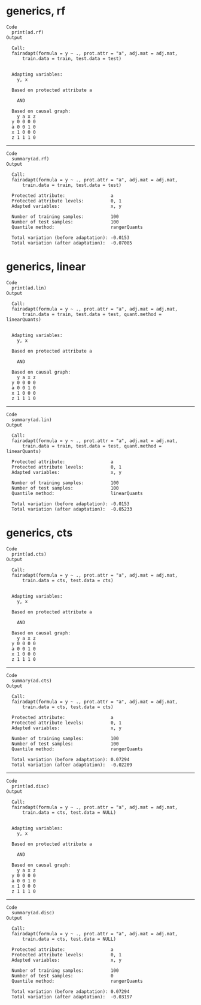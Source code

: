 # generics, rf

    Code
      print(ad.rf)
    Output
      
      Call:
      fairadapt(formula = y ~ ., prot.attr = "a", adj.mat = adj.mat, 
          train.data = train, test.data = test)
      
      
      Adapting variables:
        y, x
      
      Based on protected attribute a 
      
        AND
      
      Based on causal graph:
        y a x z
      y 0 0 0 0
      a 0 0 1 0
      x 1 0 0 0
      z 1 1 1 0
      

---

    Code
      summary(ad.rf)
    Output
      
      Call:
      fairadapt(formula = y ~ ., prot.attr = "a", adj.mat = adj.mat, 
          train.data = train, test.data = test)
      
      Protected attribute:                 a
      Protected attribute levels:          0, 1
      Adapted variables:                   x, y
      
      Number of training samples:          100
      Number of test samples:              100
      Quantile method:                     rangerQuants
      
      Total variation (before adaptation): -0.0153
      Total variation (after adaptation):  -0.07085

# generics, linear

    Code
      print(ad.lin)
    Output
      
      Call:
      fairadapt(formula = y ~ ., prot.attr = "a", adj.mat = adj.mat, 
          train.data = train, test.data = test, quant.method = linearQuants)
      
      
      Adapting variables:
        y, x
      
      Based on protected attribute a 
      
        AND
      
      Based on causal graph:
        y a x z
      y 0 0 0 0
      a 0 0 1 0
      x 1 0 0 0
      z 1 1 1 0
      

---

    Code
      summary(ad.lin)
    Output
      
      Call:
      fairadapt(formula = y ~ ., prot.attr = "a", adj.mat = adj.mat, 
          train.data = train, test.data = test, quant.method = linearQuants)
      
      Protected attribute:                 a
      Protected attribute levels:          0, 1
      Adapted variables:                   x, y
      
      Number of training samples:          100
      Number of test samples:              100
      Quantile method:                     linearQuants
      
      Total variation (before adaptation): -0.0153
      Total variation (after adaptation):  -0.05233

# generics, cts

    Code
      print(ad.cts)
    Output
      
      Call:
      fairadapt(formula = y ~ ., prot.attr = "a", adj.mat = adj.mat, 
          train.data = cts, test.data = cts)
      
      
      Adapting variables:
        y, x
      
      Based on protected attribute a 
      
        AND
      
      Based on causal graph:
        y a x z
      y 0 0 0 0
      a 0 0 1 0
      x 1 0 0 0
      z 1 1 1 0
      

---

    Code
      summary(ad.cts)
    Output
      
      Call:
      fairadapt(formula = y ~ ., prot.attr = "a", adj.mat = adj.mat, 
          train.data = cts, test.data = cts)
      
      Protected attribute:                 a
      Protected attribute levels:          0, 1
      Adapted variables:                   x, y
      
      Number of training samples:          100
      Number of test samples:              100
      Quantile method:                     rangerQuants
      
      Total variation (before adaptation): 0.07294
      Total variation (after adaptation):  -0.02209

---

    Code
      print(ad.disc)
    Output
      
      Call:
      fairadapt(formula = y ~ ., prot.attr = "a", adj.mat = adj.mat, 
          train.data = cts, test.data = NULL)
      
      
      Adapting variables:
        y, x
      
      Based on protected attribute a 
      
        AND
      
      Based on causal graph:
        y a x z
      y 0 0 0 0
      a 0 0 1 0
      x 1 0 0 0
      z 1 1 1 0
      

---

    Code
      summary(ad.disc)
    Output
      
      Call:
      fairadapt(formula = y ~ ., prot.attr = "a", adj.mat = adj.mat, 
          train.data = cts, test.data = NULL)
      
      Protected attribute:                 a
      Protected attribute levels:          0, 1
      Adapted variables:                   x, y
      
      Number of training samples:          100
      Number of test samples:              0
      Quantile method:                     rangerQuants
      
      Total variation (before adaptation): 0.07294
      Total variation (after adaptation):  -0.03197

